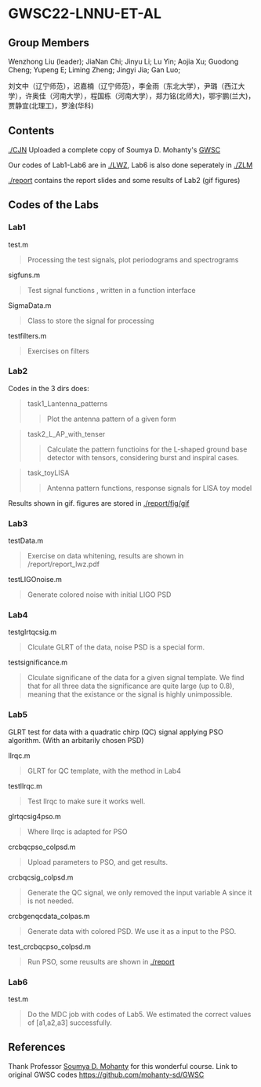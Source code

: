 #  GWSC22-LNNU-ET-AL
## Group Members

Wenzhong Liu (leader); JiaNan Chi; Jinyu Li; Lu Yin; Aojia Xu; Guodong Cheng; Yupeng E; Liming Zheng; Jingyi Jia; Gan Luo;

刘文中（辽宁师范），迟嘉楠（辽宁师范），李金雨（东北大学），尹璐（西江大学），许奥佳（河南大学），程国栋（河南大学），郑力铭(北师大)，鄂宇鹏(兰大)，贾静宜(北理工)，罗淦(华科)

## Contents

[./CJN](https://github.com/octogen4/GWSC22-LNNU-ET-AL/tree/master/CJN) Uploaded a complete copy of Soumya D. Mohanty's [GWSC](https://github.com/mohanty-sd/GWSC)

Our codes of Lab1-Lab6 are in [./LWZ](https://github.com/octogen4/GWSC22-LNNU-ET-AL/tree/master/LWZ), Lab6 is also done seperately in [./ZLM](https://github.com/octogen4/GWSC22-LNNU-ET-AL/tree/master/ZLM)

[./report](https://github.com/octogen4/GWSC22-LNNU-ET-AL/tree/master/report) contains the report slides and some results of Lab2 (gif figures)

## Codes of the Labs


### Lab1

test.m
  >Processing the test signals, plot periodograms and spectrograms
  
sigfuns.m                   
  >Test signal functions , written in a function interface
  
SigmaData.m                 
  >Class to store the signal for processing
  
testfilters.m               
  >Exercises on filters

### Lab2

Codes in the 3 dirs does:
>task1_Lantenna_patterns   
  >>Plot the antenna pattern of a given form
  
>task2_L_AP_with_tenser    
  >>Calculate the pattern functioins for the L-shaped ground base detector with tensors, considering burst and inspiral cases.

>task_toyLISA              
  >>Antenna pattern functions, response signals for LISA toy model

Results shown in gif. figures are stored in [./report/fig/gif](https://github.com/octogen4/GWSC22-LNNU-ET-AL/tree/master/report/fig/gif)
    
### Lab3

testData.m                  
>Exercise on data whitening, results are shown in /report/report_lwz.pdf

testLIGOnoise.m             
>Generate colored noise with initial LIGO PSD

### Lab4

testglrtqcsig.m 
>Clculate GLRT of the data, noise PSD is a special form.

testsignificance.m
>Clculate significane of the data for a given signal template. We find that for all three data the significance are quite large (up to 0.8), meaning that the existance or the signal is highly unimpossible.

### Lab5
GLRT test for data with a quadratic chirp (QC) signal applying PSO algorithm. (With an arbitarily chosen PSD)

llrqc.m
> GLRT for QC template, with the method in Lab4

testllrqc.m
> Test llrqc to make sure it works well.

glrtqcsig4pso.m
> Where llrqc is adapted for PSO

crcbqcpso_colpsd.m
> Upload parameters to PSO, and get results.

crcbqcsig_colpsd.m
> Generate the QC signal, we only removed the input variable A since it is not needed.

crcbgenqcdata_colpas.m
> Generate data with colored PSD. We use it as a input to the PSO.


test_crcbqcpso_colpsd.m
> Run PSO, some reusults are shown in [./report](https://github.com/octogen4/GWSC22-LNNU-ET-AL/tree/master/report)


### Lab6
test.m
> Do the MDC job with codes of Lab5. We estimated the correct values of [a1,a2,a3] successfully.

## References

Thank Professor [Soumya D. Mohanty](https://github.com/mohanty-sd/) for this wonderful course.
Link to original GWSC codes  https://github.com/mohanty-sd/GWSC

